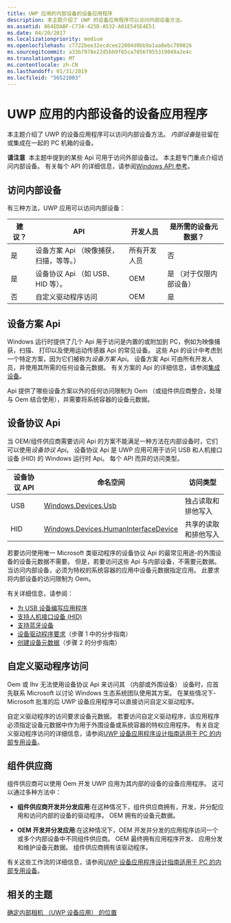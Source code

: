 ```yaml
---
title: UWP 应用的内部设备的设备应用程序
description: 本主题介绍了 UWP 的设备应用程序可以访问内部设备方法。
ms.assetid: 864EDABF-C734-425D-A532-A01E545E4E51
ms.date: 04/20/2017
ms.localizationpriority: medium
ms.openlocfilehash: c7722bee32ecdcee22804d0bb9a1aa8ebc709826
ms.sourcegitcommit: a33b7978e22d5bb9f65ca7056f955319049a2e4c
ms.translationtype: MT
ms.contentlocale: zh-CN
ms.lasthandoff: 01/31/2019
ms.locfileid: "56521003"
---
```

# <a name="uwp-device-apps-for-internal-devices"></a>UWP 应用的内部设备的设备应用程序


本主题介绍了 UWP 的设备应用程序可以访问内部设备方法。 *内部设备*是驻留在或集成在一起的 PC 机箱的设备。

**请注意**  本主题中提到的某些 Api 可用于访问外部设备过。 本主题专门重点介绍访问内部设备。 有关每个 API 的详细信息，请参阅[Windows API 参考](https://go.microsoft.com/fwlink/p/?LinkId=250938)。

 

## <a name="span-idaccessinginternaldevicesspanspan-idaccessinginternaldevicesspanspan-idaccessinginternaldevicesspanaccessing-internal-devices"></a><span id="Accessing_internal_devices"></span><span id="accessing_internal_devices"></span><span id="ACCESSING_INTERNAL_DEVICES"></span>访问内部设备


有三种方法，UWP 应用可以访问内部设备：

| 建议？ | API                                                  | 开发人员      | 是所需的设备元数据？    |
|--------------|------------------------------------------------------|----------------|---------------------------------|
| 是          | 设备方案 Api （映像捕获，扫描，等等。） | 所有开发人员 | 否                              |
| 是          | 设备协议 Api （如 USB、 HID 等）。                | OEM            | 是 （对于仅限内部设备） |
| 否           | 自定义驱动程序访问                                 | OEM            | 是                             |

 

## <a name="span-iddevicescenarioapisspanspan-iddevicescenarioapisspanspan-iddevicescenarioapisspandevice-scenario-apis"></a><span id="Device_scenario_APIs"></span><span id="device_scenario_apis"></span><span id="DEVICE_SCENARIO_APIS"></span>设备方案 Api


Windows 运行时提供了几个 Api 用于访问是内置的或附加到 PC，例如为映像捕获，扫描、 打印以及使用运动传感器 Api 的常见设备。 这些 Api 的设计中考虑到一个特定方案，因为它们被称为*设备方案 Api*。 设备方案 Api 可由所有开发人员，并使用其所需的任何设备元数据。 有关方案的 Api 的详细信息，请参阅[集成设备]( https://go.microsoft.com/fwlink/p/?LinkId=306557)。

Api 提供了哪些设备方案以外的任何访问限制为 Oem （或组件供应商整合，处理与 Oem 结合使用），并需要将系统容器的设备元数据。

## <a name="span-iddeviceprotocolapisspanspan-iddeviceprotocolapisspanspan-iddeviceprotocolapisspandevice-protocol-apis"></a><span id="Device_protocol_APIs"></span><span id="device_protocol_apis"></span><span id="DEVICE_PROTOCOL_APIS"></span>设备协议 Api


当 OEM/组件供应商需要访问 Api 的方案不能满足一种方法在内部设备时，它们可以使用*设备协议 Api*。 设备协议 Api 是 UWP 应用可用于访问 USB 和人机接口设备 (HID) 的 Windows 运行时 Api。 每个 API 而异的访问类型。

| 设备协议 API | 命名空间                                                                               | 访问类型                      |
|---------------------|-----------------------------------------------------------------------------------------|----------------------------------|
| USB                 | [Windows.Devices.Usb](https://go.microsoft.com/fwlink/p/?LinkId=306694)                  | 独占读取和排他写入 |
| HID                 | [Windows.Devices.HumanInterfaceDevice](https://go.microsoft.com/fwlink/p/?LinkId=306697) | 共享的读取和排他写入    |

 

若要访问使用唯一 Microsoft 类驱动程序的设备协议 Api 的最常见用途-的外围设备的设备元数据不需要。 但是，若要访问这些 Api 与内部设备，不需要元数据。 当访问内部设备，必须为特权的系统容器的应用中设备元数据指定应用。 此要求将内部设备的访问限制为 Oem。

有关详细信息，请参阅：

-   [为 USB 设备编写应用程序](https://go.microsoft.com/fwlink/p/?LinkId=324880)
-   [支持人机接口设备 (HID)](https://go.microsoft.com/fwlink/p/?LinkId=324881)
-   [支持蓝牙设备](https://go.microsoft.com/fwlink/p/?LinkId=324882)
-   [设备驱动程序要求](step-1--create-a-uwp-device-app.md)（步骤 1 中的分步指南）
-   [创建设备元数据](step-2--create-device-metadata.md)（步骤 2 的分步指南）

## <a name="span-idcustomdriveraccessspanspan-idcustomdriveraccessspanspan-idcustomdriveraccessspancustom-driver-access"></a><span id="Custom_driver_access"></span><span id="custom_driver_access"></span><span id="CUSTOM_DRIVER_ACCESS"></span>自定义驱动程序访问


Oem 或 Ihv 无法使用设备协议 Api 来访问其 （内部或外围设备） 设备时，应首先联系 Microsoft 以讨论 Windows 生态系统团队使用其方案。 在某些情况下-Microsoft 批准的后 UWP 设备应用程序可以直接访问自定义驱动程序。

自定义驱动程序的访问要求设备元数据。 若要访问自定义驱动程序，该应用程序必须指定设备元数据中作为用于外围设备或系统容器的特权应用程序。 有关自定义驱动程序访问的详细信息，请参阅[UWP 设备应用程序设计指南适用于 PC 的内部专用设备](https://go.microsoft.com/fwlink/p/?LinkId=306693)。

## <a name="span-idcomponentsuppliersspanspan-idcomponentsuppliersspanspan-idcomponentsuppliersspancomponent-suppliers"></a><span id="Component_suppliers"></span><span id="component_suppliers"></span><span id="COMPONENT_SUPPLIERS"></span>组件供应商


组件供应商可以使用 Oem 开发 UWP 应用为其内部的设备的设备应用程序。 这可以通过多种方法中：

-   **组件供应商开发并分发应用**:在这种情况下，组件供应商拥有，开发，并分配应用和访问内部的设备的驱动程序。 OEM 拥有的设备元数据。

-   **OEM 开发并分发应用**:在这种情况下，OEM 开发并分发的应用程序访问一个或多个内部设备中不同组件供应商。 OEM 最终拥有应用程序开发、 应用分发和维护设备元数据。 组件供应商拥有该驱动程序。

有关这些工作流的详细信息，请参阅[UWP 设备应用程序设计指南适用于 PC 的内部专用设备](https://go.microsoft.com/fwlink/p/?LinkId=306693)。

## <a name="span-idrelatedtopicsspanrelated-topics"></a><span id="related_topics"></span>相关的主题


[确定内部相机 （UWP 设备应用） 的位置](identifying-the-location-of-internal-cameras.md)

 

 






